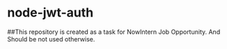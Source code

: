 # node-jwt-auth

##This repository is created as a task for NowIntern Job Opportunity. And Should be not used otherwise.

